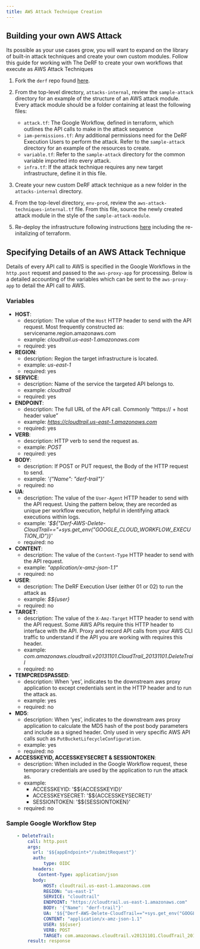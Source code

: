 ```yaml
---
title: AWS Attack Technique Creation
---
```



## Building your own AWS Attack


Its possible as your use cases grow, you will want to expand on the library of built-in attack techniques and create your own custom modules.  Follow this guide for working with The DeRF to create your own workflows that execute as AWS Attack Techniques

1. Fork the `derf` repo found [here](https://github.com/vectra-ai-research/derf).

2. From the top-level directory, `attacks-internal`, review the `sample-attack` directory for an example of the structure of an AWS attack module.  Every attack module should be a folder containing at least the following files:   
      - `attack.tf`: The Google Workflow, defined in terraform, which outlines the API calls to make in the attack sequence
      - `iam-permissions.tf`: Any additional permissions need for the DeRF Execution Users to perform the attack.  Refer to the `sample-attack` directory for an example of the resources to create.
      - `variable.tf`: Refer to the `sample-attack` directory for the common variable imported into every attack.
      - `infra.tf`: If the attack technique requires any new target infrastructure, define it in this file.

3. Create your new custom DeRF attack technique as a new folder in the `attacks-internal` directory.

4. From the top-level directory, `env-prod`, review the `aws-attack-techniques-internal.tf` file.  From this file, source the newly created attack module in the style of the `sample-attack-module`.

5. Re-deploy the infrastructure  following instructions [here](../Deployment/derf-deployment.md) including the re-initalizing of terraform.


## Specifying Details of an AWS Attack Technique
Details of every API call to AWS is specified in the Google Workflows in the `http.post` request and passed to the `aws-proxy-app` for processing.  Below is a detailed accounting of the variables which can be sent to the `aws-proxy-app` to detail the API call to AWS.

### Variables
- **HOST**:   
    - description:   The value of the `Host` HTTP header to send with the API request.   Most frequently constructed as: servicename.region.amazonaws.com
    - example: *cloudtrail.us-east-1.amazonaws.com*
    - required: yes
- **REGION**: 
    - description:  Region the target infrastructure is located. 
    - example: *us-east-1*
    - required: yes
- **SERVICE**: 
    - description: Name of the service the targeted API belongs to.
    - example: *cloudtrail*
    - required: yes
- **ENDPOINT**: 
    - description: The full URL of the API call. Commonly “https:// + host header value”
    - example: *https://cloudtrail.us-east-1.amazonaws.com*
    - required: yes
- **VERB**: 
    - description: HTTP verb to send the request as.
    - example: *POST*
    - required: yes
- **BODY**: 
    - description: If POST or PUT request, the Body of the HTTP request to send.
    - example: *'{"Name": "derf-trail"}'*
    - required: no
- **UA**: 
    - description: The value of the `User-Agent` HTTP header to send with the API request.  Using the pattern below, they are recorded as unique per workflow execution, helpful in identifying attack executions within logs. 
    - example: *'$${"Derf-AWS-Delete-CloudTrail=="+sys.get_env("GOOGLE_CLOUD_WORKFLOW_EXECUTION_ID")}'*
    - required: no
- **CONTENT**: 
    - description: The value of the `Content-Type` HTTP header to send with the API request.
    - example: *"application/x-amz-json-1.1"*
    - required: no
- **USER**: 
    - description: The DeRF Execution User (either 01 or 02) to run the attack as    
    - example: *$${user}*
    - required: no
- **TARGET**: 
    - description: The value of the `X-Amz-Target` HTTP header to send with the API request. Some AWS APIs require this HTTP header to interface with the API. Proxy and record API calls from your AWS CLI traffic to understand if the API you are working with requires this header.         
    - example: *com.amazonaws.cloudtrail.v20131101.CloudTrail_20131101.DeleteTrail*
    - required: no
- **TEMPCREDSPASSED**: 
    - description: When ‘yes’, indicates to the downstream aws proxy application to except credentials sent in the HTTP header and to run the attack as.    
    - example: yes
    - required: no
- **MD5**: 
    - description: When ‘yes’, indicates to the downstream aws proxy application to calculate the MD5 hash of the post body parameters and include as a signed header. Only used in very specific AWS API calls such as `PutBucketLifecycleConfiguration`.    
    - example: yes
    - required: no
- **ACCESSKEYID, ACCESSKEYSECRET & SESSIONTOKEN**:
    - description: When included in the Google Workflow request, these temporary credentials are used by the application to run the attack as.    
    - example:
        - ACCESSKEYID: '$${ACCESSKEYID}'
        - ACCESSKEYSECRET: '$${ACCESSKEYSECRET}'
        - SESSIONTOKEN: '$${SESSIONTOKEN}'
    - required: no


### Sample Google Workflow Step

```yaml
    - DeleteTrail:
        call: http.post
        args:
          url: '$${appEndpoint+"/submitRequest"}'
          auth:
              type: OIDC
          headers:
            Content-Type: application/json
          body:
              HOST: cloudtrail.us-east-1.amazonaws.com
              REGION: "us-east-1"
              SERVICE: "cloudtrail" 
              ENDPOINT: "https://cloudtrail.us-east-1.amazonaws.com"
              BODY: '{"Name": "derf-trail"}'
              UA: '$${"Derf-AWS-Delete-CloudTrail=="+sys.get_env("GOOGLE_CLOUD_WORKFLOW_EXECUTION_ID")}'
              CONTENT: "application/x-amz-json-1.1"
              USER: $${user}
              VERB: POST
              TARGET: com.amazonaws.cloudtrail.v20131101.CloudTrail_20131101.DeleteTrail
        result: response
```